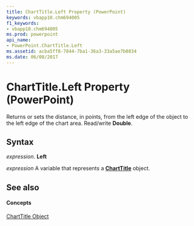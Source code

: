 ```yaml
---
title: ChartTitle.Left Property (PowerPoint)
keywords: vbapp10.chm694005
f1_keywords:
- vbapp10.chm694005
ms.prod: powerpoint
api_name:
- PowerPoint.ChartTitle.Left
ms.assetid: acba5ff8-7844-7ba1-36a3-33a5ae7b0834
ms.date: 06/08/2017
---
```



# ChartTitle.Left Property (PowerPoint)

Returns or sets the distance, in points, from the left edge of the object to the left edge of the chart area. Read/write  **Double**.


## Syntax

 _expression_. **Left**

 _expression_ A variable that represents a **[ChartTitle](PowerPoint.ChartTitle.md)** object.


## See also


#### Concepts


[ChartTitle Object](PowerPoint.ChartTitle.md)

